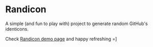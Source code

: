 # Randicon

A simple (and fun to play with) project to generate random GitHub's identicons.

Check [Randicon demo page](http://gfpacheco.github.io/randicon) and happy refreshing =]
